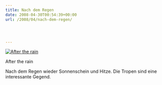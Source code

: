 ```yaml
---
title: Nach dem Regen
date: 2008-04-30T00:54:39+00:00
url: /2008/04/nach-dem-regen/




---
```

<div class="flickr">
  <a href="http://www.flickr.com/photos/schreibblogade/2454710720/" title="After the rain"><img src="//farm4.static.flickr.com/3222/2454710720_70067c9340.jpg" alt="After the rain" /></a></p>

  <p>
    After the rain
  </p>
</div>

Nach dem Regen wieder Sonnenschein und Hitze. Die Tropen sind eine interessante Gegend.
